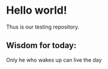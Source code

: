 # Hello world!

Thus is our testing repository.


## Wisdom for today:
Only he who wakes up can live the day
